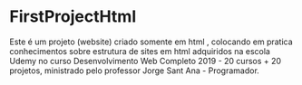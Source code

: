 # FirstProjectHtml
Este é um projeto (website) criado somente em html , colocando em pratica conhecimentos sobre estrutura de sites em html adquiridos na escola  Udemy no curso Desenvolvimento Web Completo 2019 - 20 cursos + 20 projetos, ministrado pelo professor Jorge Sant Ana - Programador.
